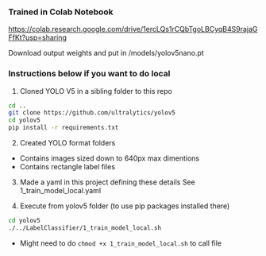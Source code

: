 ### Trained in Colab Notebook

https://colab.research.google.com/drive/1ercLQs1rCQbTgoLBCyqB4S9rajaGFfKt?usp=sharing

Download output weights and put in /models/yolov5nano.pt

### Instructions below if you want to do local

1. Cloned YOLO V5 in a sibling folder to this repo
```bash
cd ..
git clone https://github.com/ultralytics/yolov5
cd yolov5
pip install -r requirements.txt
```

2. Created YOLO format folders
- Contains images sized down to 640px max dimentions
- Contains rectangle label files

3. Made a yaml in this project defining these details
See 1_train_model_local.yaml

4. Execute from yolov5 folder (to use pip packages installed there)
```bash
cd yolov5
./../LabelClassifier/1_train_model_local.sh
```
- Might need to do `chmod +x 1_train_model_local.sh` to call file